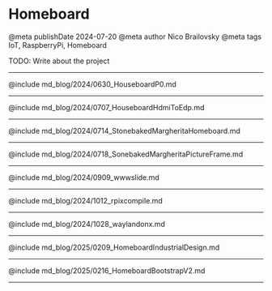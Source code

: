 # Homeboard

@meta publishDate 2024-07-20
@meta author Nico Brailovsky
@meta tags IoT, RaspberryPi, Homeboard

TODO: Write about the project

---

@include md_blog/2024/0630_HouseboardP0.md

---

@include md_blog/2024/0707_HouseboardHdmiToEdp.md

---

@include md_blog/2024/0714_StonebakedMargheritaHomeboard.md

---

@include md_blog/2024/0718_SonebakedMargheritaPictureFrame.md

---

@include md_blog/2024/0909_wwwslide.md

---

@include md_blog/2024/1012_rpixcompile.md

---

@include md_blog/2024/1028_waylandonx.md

---

@include md_blog/2025/0209_HomeboardIndustrialDesign.md

---

@include md_blog/2025/0216_HomeboardBootstrapV2.md

---
